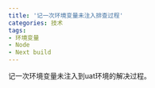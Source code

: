 ```yaml
---
title: '记一次环境变量未注入排查过程'
categories: 技术
tags: 
- 环境变量
- Node
- Next build
---
```


记一次环境变量未注入到uat环境的解决过程。
<!-- more -->